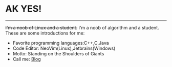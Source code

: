 # AK YES!
----
~~I'm a noob of Linux and a student.~~
I'm a noob of algorithm and a student.
These are some introductions for me:

- Favorite programming languages:C++,C,Java
- Code Editor: NeoVim(Linux),Jetbrains(Windows)
- Motto: Standing on the Shoulders of Giants
- Call me: [Blog](http://dawnsinks.github.io)
